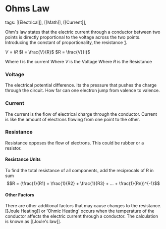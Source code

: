 # Ohms Law
tags: [[Electrical]], [[Math]], [[Current]],

Ohm's law states that the electric current through a conductor between two points is directly proportional to the voltage across the two points. Introducing the constant of proportionality, the resistance [1](https://en.wikipedia.org/wiki/Ohm%27s_law). 

$V = IR$
$I = \frac{V}{R}$
$R = \frac{V}{I}$

Where $I$ is the current
Where $V$ is the Voltage
Where $R$ is the Resistance

### Voltage
The electrical potential difference. Its the pressure that pushes the charge through the circuit. How far can one electron jump from valence to valence.
### Current
The current is the flow of electrical charge through the conductor. Current is like the amount of electrons flowing from one point to the other.
### Resistance
Resistance opposes the flow of electrons. This could be rubber or a resistor.

#### Resistance Units
To find the total resistance of all components, add the reciprocals of R in sum
$$R = (\frac{1}{R1} + \frac{1}{R2} + \frac{1}{R3} + ... + \frac{1}{Rn})^{-1}$$
#### Other Factors
There are other additional factors that may cause changes to the resistance. [[Joule Heating]] or 'Ohmic Heating' occurs when the temperature of the conductor affects the electric current through a conductor. The calculation is known as [[Joule's law]].
